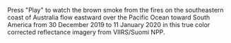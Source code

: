 Press "Play" to watch the brown smoke from the fires on the southeastern coast of Australia flow eastward over the Pacific Ocean toward South America from 30 December 2019 to 11 January 2020 in this true color corrected reflectance imagery from VIIRS/Suomi NPP. 
